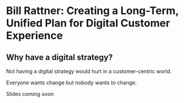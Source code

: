 # Bill Rattner: Creating a Long-Term, Unified Plan for Digital Customer Experience

## Why have a digital strategy? 
Not having a digital strategy would hurt in a customer-centric world. 

Everyone wants change but nobody wants _to_ change. 

Slides coming soon